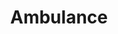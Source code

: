 ---
title: "Ambulance"
datePosted: 2017-03-10 14:16:00 +0000
image: "IMGP0689.jpg"
exif:
  camera: "Pentax K-30"
  location:
  name: "Ambulance"
---